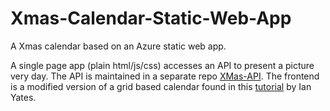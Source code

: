 # Xmas-Calendar-Static-Web-App
A Xmas calendar based on an Azure static web app.

A single page app (plain html/js/css) accesses an API to present a picture very day. The API is maintained in a separate repo [XMas-API](https://github.com/cyberbartels/XMas-API).
The frontend is a modified version of a grid based calendar found in this [tutorial](https://webdesign.tutsplus.com/tutorials/how-to-build-a-festive-advent-calendar-with-css-grid--cms-30070) by Ian Yates.
